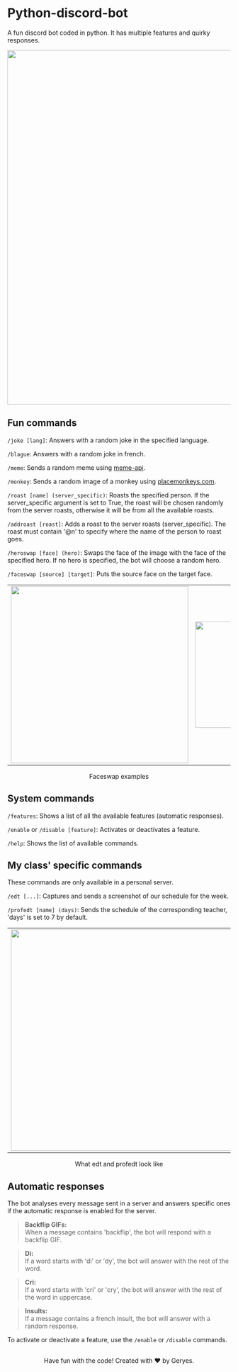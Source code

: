 # Python-discord-bot

A fun discord bot coded in python. It has multiple features and quirky responses.
<p align="center">
  <img src="https://github.com/Geryes-Doumit/Python-discord-bot/assets/102948870/6bfc32f0-a8cd-4265-a72a-4b266f543eee" width="800"/>
</p>

## Fun commands
`/joke [lang]`:
Answers with a random joke in the specified language.

`/blague`:
Answers with a random joke in french.

`/meme`:
Sends a random meme using [meme-api](https://github.com/D3vd/Meme_Api).

`/monkey`:
Sends a random image of a monkey using [placemonkeys.com](https://www.placemonkeys.com/).

`/roast [name] (server_specific)`: 
Roasts the specified person. If the server_specific argument is set to True, the roast will be chosen randomly from the server roasts, otherwise it will be from all the available roasts.

`/addroast [roast]`: 
Adds a roast to the server roasts (server_specific). The roast must contain '@n' to specify where the name of the person to roast goes.

`/heroswap [face] (hero)`: 
Swaps the face of the image with the face of the specified hero. If no hero is specified, the bot will choose a random hero.

`/faceswap [source] [target]`: 
Puts the source face on the target face.

<table align="center">
  <tr>
    <td width="50%" align="center">
      <img src="https://github.com/Geryes-Doumit/Python-discord-bot/assets/102948870/cbed0c84-165a-43da-a29b-a3372718c50d" width="400"/>
    </td>
    <td width="50%" align="center">
      <img src="https://github.com/Geryes-Doumit/Python-discord-bot/assets/102948870/f23bf3d8-7af1-42e2-baab-a0f0b3a11eac" width="240"/>
    </td>
  </tr>
</table>
<p align="center">Faceswap examples</p>

## System commands
`/features`: 
Shows a list of all the available features (automatic responses).

`/enable` or `/disable [feature]`: 
Activates or deactivates a feature.

`/help`: 
Shows the list of available commands.

## My class' specific commands
These commands are only available in a personal server.

`/edt [...]`: 
Captures and sends a screenshot of our schedule for the week.

`/profedt [name] (days)`: 
Sends the schedule of the corresponding teacher, 'days' is set to 7 by default.
<table align="center">
  <tr>
    <td width="50%" align="center">
      <img src="https://github.com/Geryes-Doumit/Python-discord-bot/assets/102948870/49a69735-7e05-4a94-b256-c4e7fad9b06a" width="500"/>
    </td>
    <td width="50%" align="center">
      <img src="https://github.com/Geryes-Doumit/Python-discord-bot/assets/102948870/a80417a1-a0c2-4f28-8fad-c8cbc880bfb2" width="200"/>
    </td>
  </tr>
</table>
<p align="center">What edt and profedt look like</p>

## Automatic responses
The bot analyses every message sent in a server and answers specific ones if the automatic response is enabled for the server.

> **Backflip GIFs:** <br/>
> When a message contains 'backflip', the bot will respond with a backflip GIF.

> **Di:** <br/>
> If a word starts with 'di' or 'dy', the bot will answer with the rest of the word.

> **Cri:** <br/>
> If a word starts with 'cri' or 'cry', the bot will answer with the rest of the word in uppercase.

> **Insults:** <br/>
> If a message contains a french insult, the bot will answer with a random response.

To activate or deactivate a feature, use the `/enable` or `/disable` commands.

##
<footer>
<p align="center">
  Have fun with the code! Created with ❤️ by Geryes.
</p>
</footer>

